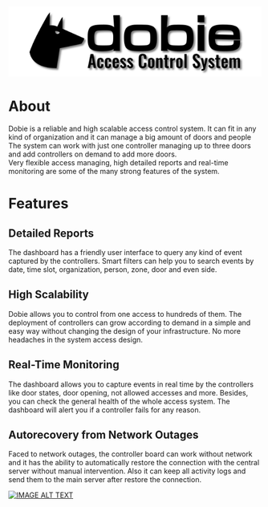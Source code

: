 ![IMAGE ALT TEXT](docs/images_readme/dobie_header.png)


About
=====

Dobie is a reliable and high scalable access control system. It can fit in any kind of organization and it can manage a big amount of doors and people
The system can work with just one controller managing up to three doors and add controllers on demand to add more doors.  
Very flexible access managing, high detailed reports and real-time monitoring are some of the many strong features of the system.

Features
========

Detailed Reports
----------------

The dashboard has a friendly user interface to query any kind of event captured by the controllers.
Smart filters can help you to search events by date, time slot, organization, person, zone, door and even side.


High Scalability
----------------

Dobie allows you to control from one access to hundreds of them.
The deployment of controllers can grow according to demand in a simple and easy way without changing the design of your infrastructure.
No more headaches in the system access design.


Real-Time Monitoring
--------------------

The dashboard allows you to capture events in real time by the controllers like door states, door opening, not allowed accesses and more. Besides, you can check the general health of the whole access system. The dashboard will alert you if a controller fails for any reason.


Autorecovery from Network Outages
---------------------------------

Faced to network outages, the controller board can work without network and it has the ability to automatically restore the connection with the central server without manual intervention. Also it can keep all activity logs and send them to the main server after restore the connection.




[![IMAGE ALT TEXT](http://img.youtube.com/vi/SP9pfVvoSz0/0.jpg)](http://www.youtube.com/watch?v=SP9pfVvoSz0 "Dobie Control Access System")


